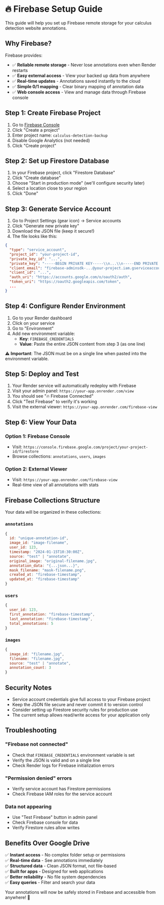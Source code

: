 # 🔥 Firebase Setup Guide

This guide will help you set up Firebase remote storage for your calculus detection website annotations.

## Why Firebase?

Firebase provides:
- ✅ **Reliable remote storage** - Never lose annotations even when Render restarts
- ✅ **Easy external access** - View your backed up data from anywhere  
- ✅ **Real-time updates** - Annotations saved instantly to the cloud
- ✅ **Simple 0/1 mapping** - Clear binary mapping of annotation data
- ✅ **Web console access** - View and manage data through Firebase console

## Step 1: Create Firebase Project

1. Go to [Firebase Console](https://console.firebase.google.com)
2. Click "Create a project" 
3. Enter project name: `calculus-detection-backup`
4. Disable Google Analytics (not needed)
5. Click "Create project"

## Step 2: Set up Firestore Database

1. In your Firebase project, click "Firestore Database"
2. Click "Create database"
3. Choose "Start in production mode" (we'll configure security later)
4. Select a location close to your region
5. Click "Done"

## Step 3: Generate Service Account

1. Go to Project Settings (gear icon) → Service accounts
2. Click "Generate new private key"
3. Download the JSON file (keep it secure!)
4. The file looks like this:
```json
{
  "type": "service_account",
  "project_id": "your-project-id",
  "private_key_id": "...",
  "private_key": "-----BEGIN PRIVATE KEY-----\\n...\\n-----END PRIVATE KEY-----\\n",
  "client_email": "firebase-adminsdk-...@your-project.iam.gserviceaccount.com",
  "client_id": "...",
  "auth_uri": "https://accounts.google.com/o/oauth2/auth",
  "token_uri": "https://oauth2.googleapis.com/token",
  ...
}
```

## Step 4: Configure Render Environment

1. Go to your Render dashboard
2. Click on your service
3. Go to "Environment"
4. Add new environment variable:
   - **Key**: `FIREBASE_CREDENTIALS`
   - **Value**: Paste the entire JSON content from step 3 (as one line)

⚠️ **Important**: The JSON must be on a single line when pasted into the environment variable.

## Step 5: Deploy and Test

1. Your Render service will automatically redeploy with Firebase
2. Visit your admin panel: `https://your-app.onrender.com/view`
3. You should see "🔥 Firebase Connected" 
4. Click "Test Firebase" to verify it's working
5. Visit the external viewer: `https://your-app.onrender.com/firebase-view`

## Step 6: View Your Data

### Option 1: Firebase Console
- Visit: `https://console.firebase.google.com/project/your-project-id/firestore`
- Browse collections: `annotations`, `users`, `images`

### Option 2: External Viewer
- Visit: `https://your-app.onrender.com/firebase-view`
- Real-time view of all annotations with stats

## Firebase Collections Structure

Your data will be organized in these collections:

### `annotations`
```javascript
{
  id: "unique-annotation-id",
  image_id: "image-filename",
  user_id: 123,
  timestamp: "2024-01-15T10:30:00Z",
  source: "test" | "annotate",
  original_image: "original-filename.jpg", 
  annotation_data: "{...json...}",
  mask_filename: "mask-filename.png",
  created_at: "firebase-timestamp",
  updated_at: "firebase-timestamp"
}
```

### `users` 
```javascript
{
  user_id: 123,
  first_annotation: "firebase-timestamp",
  last_annotation: "firebase-timestamp", 
  total_annotations: 5
}
```

### `images`
```javascript
{
  image_id: "filename.jpg",
  filename: "filename.jpg",
  source: "test" | "annotate",
  annotation_count: 3
}
```

## Security Notes

- Service account credentials give full access to your Firebase project
- Keep the JSON file secure and never commit it to version control
- Consider setting up Firestore security rules for production use
- The current setup allows read/write access for your application only

## Troubleshooting

### "Firebase not connected"
- Check that `FIREBASE_CREDENTIALS` environment variable is set
- Verify the JSON is valid and on a single line
- Check Render logs for Firebase initialization errors

### "Permission denied" errors
- Verify service account has Firestore permissions
- Check Firebase IAM roles for the service account

### Data not appearing
- Use "Test Firebase" button in admin panel
- Check Firebase console for data
- Verify Firestore rules allow writes

## Benefits Over Google Drive

✅ **Instant access** - No complex folder setup or permissions  
✅ **Real-time data** - See annotations immediately  
✅ **Structured data** - Clean JSON format, not file-based  
✅ **Built for apps** - Designed for web applications  
✅ **Better reliability** - No file system dependencies  
✅ **Easy queries** - Filter and search your data  

Your annotations will now be safely stored in Firebase and accessible from anywhere! 🎉
